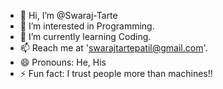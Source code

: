 - 👋 Hi, I’m @Swaraj-Tarte
- 👀 I’m interested in Programming.
- 🌱 I’m currently learning Coding.
- 📫 Reach me at 'swarajtartepatil@gmail.com'.
- 😄 Pronouns: He, His
- ⚡ Fun fact: I trust people more than machines!!

<!---
Swaraj-Tarte/Swaraj-Tarte is a ✨ special ✨ repository because its `README.md` (this file) appears on your GitHub profile.
You can click the Preview link to take a look at your changes.
--->
